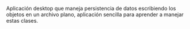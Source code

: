 Aplicación desktop que maneja persistencia de datos escribiendo los objetos en un archivo plano, aplicación sencilla para aprender a manejar estas clases.